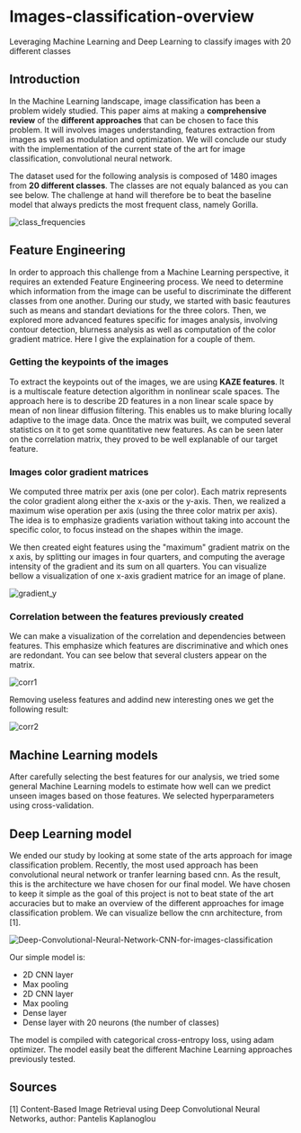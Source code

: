 # Images-classification-overview
Leveraging Machine Learning and Deep Learning to classify images with 20 different classes

## Introduction

In the Machine Learning landscape, image classification has been a problem widely studied. This paper aims at making a **comprehensive review** of the **different approaches** that can be chosen to face this problem. It will involves images understanding, features extraction from images as well as modulation and optimization. We will conclude our study with the implementation of the current state of the art for image classification, convolutional neural network.

The dataset used for the following analysis is composed of 1480 images from **20 different classes**. The classes are not equaly balanced as you can see below. The challenge at hand will therefore be to beat the baseline model that always predicts the most frequent class, namely Gorilla.

![class_frequencies](https://user-images.githubusercontent.com/38164557/57491429-b8def080-7271-11e9-994e-47e22b6eb460.PNG)

## Feature Engineering

In order to approach this challenge from a Machine Learning perspective, it requires an extended Feature Engineering process. We need to determine which information from the image can be useful to discriminate the different classes from one another. During our study, we started with basic feautures such as means and standart deviations for the three colors. Then, we explored more advanced features specific for images analysis, involving contour detection, blurness analysis as well as computation of the color gradient matrice. Here I give the explaination for a couple of them.

### Getting the keypoints of the images

To extract the keypoints out of the images, we are using **KAZE features**. It is a multiscale feature detection algorithm in nonlinear scale spaces. The approach here is to describe 2D features in a non linear scale space by mean of non linear diffusion filtering. This enables us to make bluring locally adaptive to the image data. Once the matrix was built, we computed several statistics on it to get some quantitative new features. As can be seen later on the correlation matrix, they proved to be well explanable of our target feature. 

### Images color gradient matrices

We computed three matrix per axis (one per color). Each matrix represents the color gradient along either the x-axis or the y-axis. Then, we realized a maximum wise operation per axis (using the three color matrix per axis). The idea is to emphasize gradients variation without taking into account the specific color, to focus instead on the shapes within the image.

We then created eight features using the "maximum" gradient matrix on the x axis, by splitting our images in four quarters, and computing the average intensity of the gradient and its sum on all quarters. You can visualize bellow a visualization of one x-axis gradient matrice for an image of plane. 

![gradient_y](https://user-images.githubusercontent.com/38164557/57491478-d4e29200-7271-11e9-9a69-42a8803c68a4.PNG)

### Correlation between the features previously created

We can make a visualization of the correlation and dependencies between features. This emphasize which features are discriminative and which ones are redondant. You can see below that several clusters appear on the matrix.

![corr1](https://user-images.githubusercontent.com/38164557/57491497-f04d9d00-7271-11e9-8a3e-6dc147e80df5.PNG)

Removing useless features and addind new interesting ones we get the following result:

![corr2](https://user-images.githubusercontent.com/38164557/57491504-f8a5d800-7271-11e9-83d0-f9d5d75d8c18.PNG)


## Machine Learning models

After carefully selecting the best features for our analysis, we tried some general Machine Learning models to estimate how well can we predict unseen images based on those features. We selected hyperparameters using cross-validation. 

## Deep Learning model

We ended our study by looking at some state of the arts approach for image classification problem. Recently, the most used approach has been convolutional neural network or tranfer learning based cnn. As the result, this is the architecture we have chosen for our final model. We have chosen to keep it simple as the goal of this project is not to beat state of the art accuracies but to make an overview of the different approaches for image classification problem. We can visualize bellow the cnn architecture, from [1]. 

![Deep-Convolutional-Neural-Network-CNN-for-images-classification](https://user-images.githubusercontent.com/38164557/57491450-c5634900-7271-11e9-94f6-1b0d32b62079.png)

Our simple model is:
- 2D CNN layer
- Max pooling
- 2D CNN layer
- Max pooling
- Dense layer
- Dense layer with 20 neurons (the number of classes)

The model is compiled with categorical cross-entropy loss, using adam optimizer. The model easily beat the different Machine Learning approaches previously tested. 

## Sources

[1] Content-Based Image Retrieval using Deep Convolutional Neural Networks, author: Pantelis Kaplanoglou



